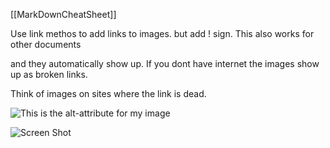 [[MarkDownCheatSheet]]


Use link methos to add links to images. but add ! sign. This also works for other documents

and they automatically show up.
If you dont have internet the images show up as broken links. 

Think of images on sites where the link is dead. 

![This is the alt-attribute for my image](http://imgur.com/myimage.jpg "An optional title")


![Screen Shot](/)